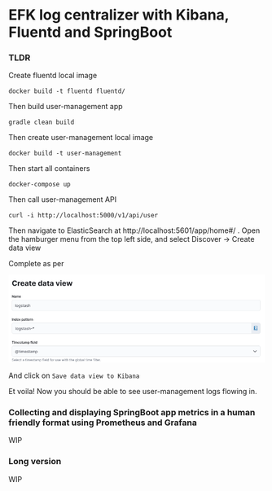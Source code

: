 # EFK log centralizer with Kibana, Fluentd and SpringBoot

### TLDR
Create fluentd local image
```
docker build -t fluentd fluentd/
```
Then build user-management app
```
gradle clean build
```
Then create user-management local image
```
docker build -t user-management 
```
Then start all containers
```
docker-compose up
```
Then call user-management API
```
curl -i http://localhost:5000/v1/api/user
```
Then navigate to ElasticSearch at http://localhost:5601/app/home#/ . Open the hamburger menu from the top left side, and select Discover -> Create data view

Complete as per

![img.png](img.png)

And click on `Save data view to Kibana`

Et voila! Now you should be able to see user-management logs flowing in.

### Collecting and displaying SpringBoot app metrics in a human friendly format using Prometheus and Grafana
WIP

### Long version
WIP
